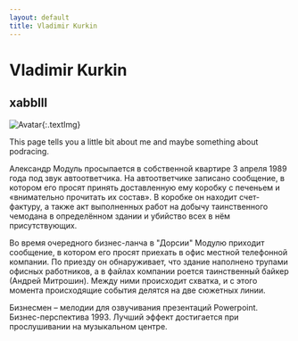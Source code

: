 ```yaml
---
layout: default
title: Vladimir Kurkin
---
```

# Vladimir Kurkin
## xabblll


![Avatar](https://i.pinimg.com/736x/5e/1c/f3/5e1cf347654d865044cc7f262640b3b9.jpg "I don't like sand..."){:.textImg}

This page tells you a little bit about me and maybe something about podracing.


Александр Модуль просыпается в собственной квартире 3 апреля 1989 года под звук автоответчика.
На автоответчике записано сообщение, в котором его просят принять доставленную ему коробку с печеньем
и «внимательно прочитать их состав». В коробке он находит счет-фактуру, а также акт выполненных работ
на добычу таинственного чемодана в определённом здании и убийство всех в нём присутствующих.

Во время очередного бизнес-ланча в "Дорсии" Модулю приходит сообщение, в котором его просят приехать в
офис местной телефонной компании. По приезду он обнаруживает, что здание наполнено трупами офисных работников,
а в файлах компании роется таинственный байкер (Андрей Митрошин). Между ними происходит схватка, и с этого
момента происходящие события делятся на две сюжетных линии.

Бизнесмен – мелодии для озвучивания презентаций Powerpoint.
Бизнес-перспектива 1993.
Лучший эффект достигается при прослушивании на музыкальном центре.